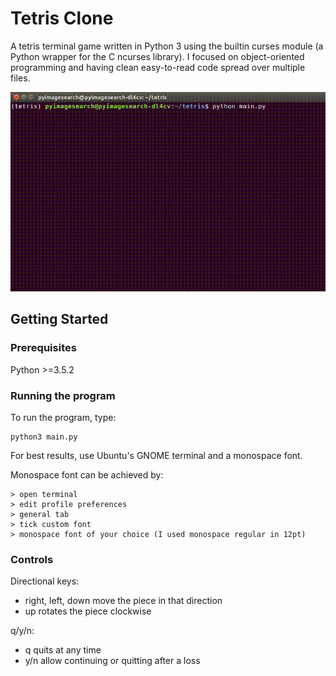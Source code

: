 # Tetris Clone

A tetris terminal game written in Python 3 using the builtin curses module (a Python wrapper for the C ncurses library). I focused on object-oriented programming and having clean easy-to-read code spread over multiple files.

![Demo](tetris_demo.gif)


## Getting Started


### Prerequisites

Python >=3.5.2

### Running the program

To run the program, type:

```
python3 main.py
```

For best results, use Ubuntu's GNOME terminal and a monospace font.

Monospace font can be achieved by:
```
> open terminal
> edit profile preferences
> general tab
> tick custom font
> monospace font of your choice (I used monospace regular in 12pt)
```

### Controls

Directional keys:
* right, left, down move the piece in that direction
* up rotates the piece clockwise

q/y/n:
* q quits at any time
* y/n allow continuing or quitting after a loss
